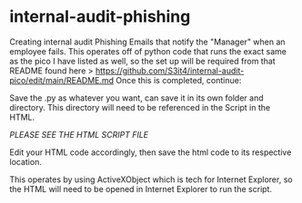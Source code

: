 # internal-audit-phishing
Creating internal audit Phishing Emails that notify the "Manager" when an employee fails.
This operates off of python code that runs the exact same as the pico I have listed as well, so the set up will be required from that README found here > https://github.com/S3it4/internal-audit-pico/edit/main/README.md
Once this is completed, continue:

Save the .py as whatever you want, can save it in its own folder and directory. This directory will need to be referenced in the Script in the HTML.

*PLEASE SEE THE HTML SCRIPT FILE*

Edit your HTML code accordingly, then save the html code to its respective location.

This operates by using ActiveXObject which is tech for Internet Explorer, so the HTML will need to be opened in Internet Explorer to run the script.
